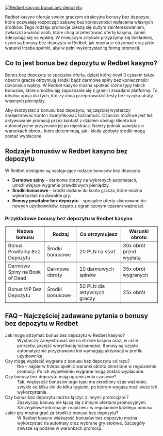 [![Redbet kasyno bonus bez depozytu](https://123-caf.pages.dev/gitsignup.png)](https://vrmoo.ru/Bt82HjjY)

<div> <p>Redbet kasyno oferuje swoim graczom atrakcyjne bonusy bez depozytu, które pozwalają rozpocząć zabawę bez konieczności wpłacania własnych środków. Tego rodzaju promocje cieszą się dużym zainteresowaniem, zwłaszcza wśród osób, które chcą przetestować ofertę kasyna, zanim zdecydują się na wpłatę. W niniejszym artykule przyjrzymy się dokładniej, czym są bonusy bez depozytu w Redbet, jak można je otrzymać oraz jakie warunki trzeba spełnić, aby w pełni wykorzystać tę formę promocji.</p>  <h2>Co to jest bonus bez depozytu w Redbet kasyno?</h2> <p>Bonus bez depozytu to specjalna oferta, dzięki której nowi (i czasem także obecni) gracze otrzymują środki bądź darmowe spiny bez konieczności dokonania wpłaty. W Redbet kasyno można spotkać różne typy takich bonusów, które umożliwiają zapoznanie się z grami i zasadami platformy. To idealna opcja dla tych, którzy chcą przeprowadzić testy bez ryzyka utraty własnych pieniędzy.</p> <p>Aby skorzystać z bonusu bez depozytu, najczęściej wystarczy zarejestrować konto i zweryfikować tożsamość. Czasami możliwe jest też aktywowanie promocji przez kontakt z działem obsługi klienta lub automatyczne przyznanie jej po rejestracji. Należy jednak pamiętać o warunkach obrotu, które determinują, jak i kiedy zdobyte środki mogą zostać wypłacone.</p>  <h2>Rodzaje bonusów w Redbet kasyno bez depozytu</h2> <p>W Redbet dostępne są następujące rodzaje bonusów bez depozytu:</p> <ul>   <li><strong>Darmowe spiny</strong> – darmowe obroty na wybranych automatach, umożliwiające wygranie prawdziwych pieniędzy.</li>   <li><strong>Środki bonusowe</strong> – środki dodane do konta gracza, które można wykorzystać na dowolne gry.</li>   <li><strong>Bonusy powitalne bez depozytu</strong> – specjalne oferty skierowane do nowych użytkowników, często z ograniczonym czasem ważności.</li> </ul>  <h3>Przykładowe bonusy bez depozytu w Redbet kasyno</h3> <table border="1" cellpadding="5" cellspacing="0">   <thead>     <tr>       <th>Nazwa bonusu</th>       <th>Rodzaj</th>       <th>Co otrzymujesz</th>       <th>Warunki obrotu</th>     </tr>   </thead>   <tbody>     <tr>       <td>Bonus Powitalny Bez Depozytu</td>       <td>Środki bonusowe</td>       <td>20 PLN na start</td>       <td>30x obrót przed wypłatą</td>     </tr>     <tr>       <td>Darmowe Spiny na Book of Dead</td>       <td>Darmowe obroty</td>       <td>10 darmowych spinów</td>       <td>35x obrót wygranych</td>     </tr>     <tr>       <td>Bonus VIP Bez Depozytu</td>       <td>Środki bonusowe</td>       <td>50 PLN dla aktywnych graczy</td>       <td>25x obrót</td>     </tr>   </tbody> </table>  <h2>FAQ – Najczęściej zadawane pytania o bonusy bez depozytu w Redbet</h2> <dl>   <dt>Jak mogę otrzymać bonus bez depozytu w Redbet kasyno?</dt>   <dd>Wystarczy zarejestrować się na stronie kasyna oraz, w razie potrzeby, przejść weryfikację tożsamości. Bonusy są często automatycznie przyznawane lub wymagają aktywacji w profilu użytkownika.</dd>    <dt>Czy mogę wypłacić wygrane z bonusu bez depozytu od razu?</dt>   <dd>Nie – najpierw trzeba spełnić warunki obrotu określone w regulaminie promocji. Po ich wypełnieniu wygrane mogą zostać wypłacone.</dd>    <dt>Czy bonusy bez depozytu mają ograniczenia czasowe?</dt>   <dd>Tak, większość bonusów tego typu ma określony czas ważności, zwykle od kilku dni do kilku tygodni, po którym wygasa możliwość ich wykorzystania.</dd>    <dt>Czy bonus bez depozytu można łączyć z innymi promocjami?</dt>   <dd>Zazwyczaj bonusy nie łączą się z innymi ofertami promocyjnymi. Szczegółowe informacje znajdziesz w regulaminie każdego bonusu.</dd>    <dt>Jakie gry można grać za środki z bonusu bez depozytu?</dt>   <dd>W Redbet kasyno większość bonusów bez depozytu można wykorzystać na automaty oraz wybrane gry stołowe. Szczegóły zawsze są podane w warunkach promocji.</dd> </dl> </div>